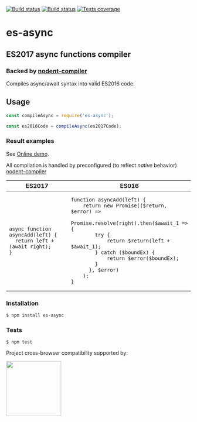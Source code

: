 [![Build status][circleci-image]][circleci-url]
[![Build status][appveyor-image]][appveyor-url]
[![Tests coverage][codecov-image]][codecov-url]

# es-async
## ES2017 async functions compiler
### Backed by [nodent-compiler](https://github.com/MatAtBread/nodent-compiler)

Compiles async/await syntax into valid ES2016 code. 

## Usage

```javascript
const compileAsync = require('es-async');

const es2016Code = compileAsync(es2017Code);
```

### Result examples

See [Online demo](http://nodent.mailed.me.uk/#~options~%7B%22mode%22%3A%22promises%22%2C%22promiseType%22%3A%22native%22%2C%22noRuntime%22%3Atrue%2C%22es6target%22%3Atrue%2C%22wrapAwait%22%3Atrue%2C%22spec%22%3Atrue%7D).

All compilation is handled by preconfigured (to reflect _native_ behavior) [nodent-compiler](https://github.com/MatAtBread/nodent-compiler)

<table>
<thead><tr><th>ES2017</th><th>ES016</th></thead>
<tbody>
<tr>
<td>
<pre><code>async function asyncAdd(left) {
  return left + (await right);
}
</pre></code>
</td>
<td>
<pre><code>function asyncAdd(left) {
    return new Promise(($return, $error) =>
      Promise.resolve(right).then($await_1 => {
        try {
            return $return(left + $await_1);
        } catch ($boundEx) {
            return $error($boundEx);
        }
      }, $error)
    );
}
</pre></code>
</td>
</tr>
</tbody>
</table>

### Installation

	$ npm install es-async

### Tests

	$ npm test

Project cross-browser compatibility supported by:

<a href="https://browserstack.com"><img src="https://bstacksupport.zendesk.com/attachments/token/Pj5uf2x5GU9BvWErqAr51Jh2R/?name=browserstack-logo-600x315.png" height="150" /></a>

[circleci-image]: https://img.shields.io/circleci/project/github/medikoo/es-async.svg
[circleci-url]: https://circleci.com/gh/medikoo/es-async
[appveyor-image]: https://img.shields.io/appveyor/ci/medikoo/es-async.svg
[appveyor-url]: https://ci.appveyor.com/project/medikoo/es-async
[codecov-image]: https://img.shields.io/codecov/c/github/medikoo/es-async.svg
[codecov-url]: https://codecov.io/gh/medikoo/es-async
